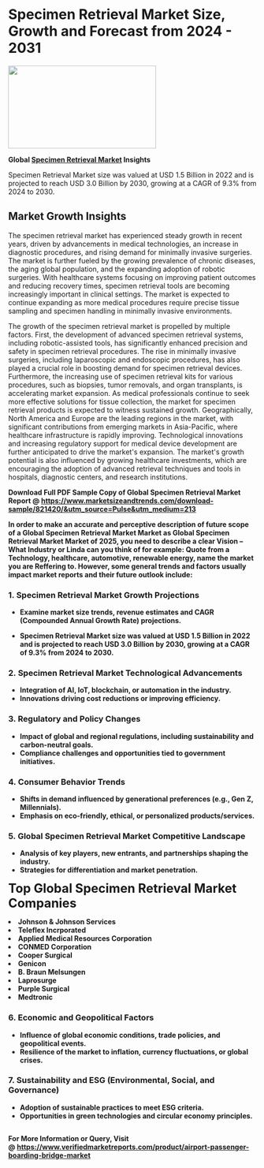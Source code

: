 <H1>Specimen Retrieval Market Size, Growth and Forecast from 2024 - 2031</H1><img class="aligncenter size-medium wp-image-584254" src="https://thirdeyenews.in/wp-content/uploads/2024/09/Global-Market-Research-300x168.jpeg" alt="" width="300" height="168" /><p><strong>Global&nbsp;<a href="https://www.marketsizeandtrends.com/download-sample/821420/&amp;utm_source=Pulse&amp;utm_medium=213">Specimen Retrieval Market</a> Insights</strong></p><p>Specimen Retrieval Market size was valued at USD 1.5 Billion in 2022 and is projected to reach USD 3.0 Billion by 2030, growing at a CAGR of 9.3% from 2024 to 2030.</p><p><h2>Market Growth Insights</h2> <p>The specimen retrieval market has experienced steady growth in recent years, driven by advancements in medical technologies, an increase in diagnostic procedures, and rising demand for minimally invasive surgeries. The market is further fueled by the growing prevalence of chronic diseases, the aging global population, and the expanding adoption of robotic surgeries. With healthcare systems focusing on improving patient outcomes and reducing recovery times, specimen retrieval tools are becoming increasingly important in clinical settings. The market is expected to continue expanding as more medical procedures require precise tissue sampling and specimen handling in minimally invasive environments.</p> <p><strong></strong></p> <p>The growth of the specimen retrieval market is propelled by multiple factors. First, the development of advanced specimen retrieval systems, including robotic-assisted tools, has significantly enhanced precision and safety in specimen retrieval procedures. The rise in minimally invasive surgeries, including laparoscopic and endoscopic procedures, has also played a crucial role in boosting demand for specimen retrieval devices. Furthermore, the increasing use of specimen retrieval kits for various procedures, such as biopsies, tumor removals, and organ transplants, is accelerating market expansion. As medical professionals continue to seek more effective solutions for tissue collection, the market for specimen retrieval products is expected to witness sustained growth. Geographically, North America and Europe are the leading regions in the market, with significant contributions from emerging markets in Asia-Pacific, where healthcare infrastructure is rapidly improving. Technological innovations and increasing regulatory support for medical device development are further anticipated to drive the market's expansion. The market's growth potential is also influenced by growing healthcare investments, which are encouraging the adoption of advanced retrieval techniques and tools in hospitals, diagnostic centers, and research institutions. <p><strong></p><p><span class=""><strong>Download Full PDF Sample Copy of Global Specimen Retrieval Market Report</strong> @ <a href="https://www.marketsizeandtrends.com/download-sample/821420/&amp;utm_source=Pulse&amp;utm_medium=213" target="_blank">https://www.marketsizeandtrends.com/download-sample/821420/&amp;utm_source=Pulse&amp;utm_medium=213</a></span></p><p>In order to make an accurate and perceptive description of future scope of a Global&nbsp;Specimen Retrieval Market Market as Global&nbsp;Specimen Retrieval Market Market of 2025, you need to describe a clear Vision &ndash; What Industry or Linda can you think of for example: Quote from a Technology, healthcare, automotive, renewable energy, name the market you are Reffering to. However, some general trends and factors usually impact market reports and their future outlook include:</p><h3>1.&nbsp;<strong>Specimen Retrieval Market Growth Projections</strong></h3><ul><li>Examine market size trends, revenue estimates and CAGR (Compounded Annual Growth Rate) projections.</li><li><p>Specimen Retrieval Market size was valued at USD 1.5 Billion in 2022 and is projected to reach USD 3.0 Billion by 2030, growing at a CAGR of 9.3% from 2024 to 2030.</p></li></ul><h3>2.&nbsp;<strong>Specimen Retrieval Market Technological Advancements</strong></h3><ul><li>Integration of AI, IoT, blockchain, or automation in the industry.</li><li>Innovations driving cost reductions or improving efficiency.</li></ul><h3>3.&nbsp;<strong>Regulatory and Policy Changes</strong></h3><ul><li>Impact of global and regional regulations, including sustainability and carbon-neutral goals.</li><li>Compliance challenges and opportunities tied to government initiatives.</li></ul><h3>4.&nbsp;<strong>Consumer Behavior Trends</strong></h3><ul><li>Shifts in demand influenced by generational preferences (e.g., Gen Z, Millennials).</li><li>Emphasis on eco-friendly, ethical, or personalized products/services.</li></ul><h3>5.&nbsp;<strong>Global Specimen Retrieval Market Competitive Landscape</strong></h3><ul><li>Analysis of key players, new entrants, and partnerships shaping the industry.</li><li>Strategies for differentiation and market penetration.</li></ul><p data-pm-slice="1 1 []"><span style="color: inherit; font-family: inherit; font-size: 25px;">Top Global Specimen Retrieval Market Companies</span></p><div class="" data-test-id=""><p><li>Johnson & Johnson Services</li><li> Teleflex Incrporated</li><li> Applied Medical Resources Corporation</li><li> CONMED Corporation</li><li> Cooper Surgical</li><li> Genicon</li><li> B. Braun Melsungen</li><li> Laprosurge</li><li> Purple Surgical</li><li> Medtronic</li></p></div><h3>6.&nbsp;<strong>Economic and Geopolitical Factors</strong></h3><ul><li>Influence of global economic conditions, trade policies, and geopolitical events.</li><li>Resilience of the market to inflation, currency fluctuations, or global crises.</li></ul><h3>7.&nbsp;<strong>Sustainability and ESG (Environmental, Social, and Governance)</strong></h3><ul><li>Adoption of sustainable practices to meet ESG criteria.</li><li>Opportunities in green technologies and circular economy principles.</li></ul><h2><strong style="font-size: 14px;">For More Information or Query, Visit @&nbsp;</strong><a style="background-color: #ffffff; font-size: 14px;" href="https://www.marketsizeandtrends.com/report/specimen-retrieval-market/" target="_blank">https://www.verifiedmarketreports.com/product/airport-passenger-boarding-bridge-market</a></h2>
